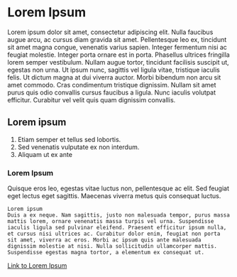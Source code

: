 # Lorem Ipsum

Lorem ipsum dolor sit amet, consectetur adipiscing elit. Nulla faucibus augue arcu, ac cursus diam gravida sit amet. Pellentesque leo ex, tincidunt sit amet magna congue, venenatis varius sapien. Integer fermentum nisi ac feugiat molestie. Integer porta ornare est in porta. Phasellus ultrices fringilla lorem semper vestibulum. Nullam augue tortor, tincidunt facilisis suscipit ut, egestas non urna. Ut ipsum nunc, sagittis vel ligula vitae, tristique iaculis felis. Ut dictum magna at dui viverra auctor. Morbi bibendum non arcu sit amet commodo. Cras condimentum tristique dignissim. Nullam sit amet purus quis odio convallis cursus faucibus a ligula. Nunc iaculis volutpat efficitur. Curabitur vel velit quis quam dignissim convallis.

## Lorem ipsum
1. Etiam semper et tellus sed lobortis.
2. Sed venenatis vulputate ex non interdum.
3. Aliquam ut ex ante

### **Lorem Ipsum**

Quisque eros leo, egestas vitae luctus non, pellentesque ac elit. Sed feugiat eget lectus eget sagittis. Maecenas viverra metus quis consequat luctus.


```
Lorem ipsum
Duis a ex neque. Nam sagittis, justo non malesuada tempor, purus massa mattis lorem, ornare venenatis massa turpis vel urna. Suspendisse iaculis ligula sed pulvinar eleifend. Praesent efficitur ipsum nulla, et cursus nisi ultrices ac. Curabitur dolor enim, feugiat non porta sit amet, viverra ac eros. Morbi ac ipsum quis ante malesuada dignissim molestie at nisi. Nulla sollicitudin ullamcorper mattis. Suspendisse egestas magna tortor, a elementum ex consequat ut.
```
[Link to Lorem Ipsum](https://nl.lipsum.com/feed/html) 




